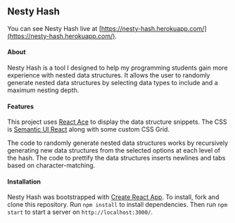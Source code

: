 ## Nesty Hash
You can see Nesty Hash live at [https://nesty-hash.herokuapp.com/](https://nesty-hash.herokuapp.com/).

#### About
Nesty Hash is a tool I designed to help my programming students gain more experience with nested data structures. It allows the user to randomly generate nested data structures by selecting data types to include and a maximum nesting depth.

#### Features
This project uses [React Ace](https://github.com/securingsincity/react-ace) to display the data structure snippets. The CSS is [Semantic UI React](https://react.semantic-ui.com/) along with some custom CSS Grid.

The code to randomly generate nested data structures works by recursively generating new data structures from the selected options at each level of the hash. The code to prettify the data structures inserts newlines and tabs based on character-matching.

#### Installation
Nesty Hash was bootstrapped with [Create React App](https://github.com/facebook/create-react-app). To install, fork and clone this repository. Run `npm install` to install dependencies. Then run `npm start` to start a server on `http://localhost:3000/`.
